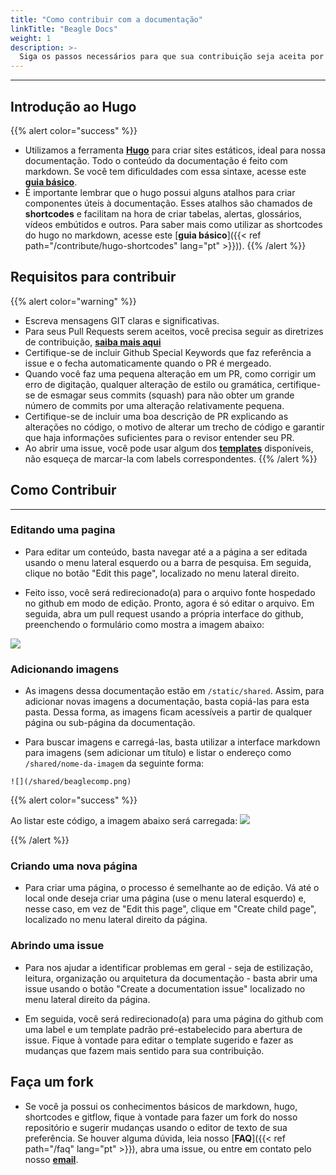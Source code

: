 ```yaml
---
title: "Como contribuir com a documentação"
linkTitle: "Beagle Docs"
weight: 1
description: >-
  Siga os passos necessários para que sua contribuição seja aceita por nosso time.
---
```


---

## Introdução ao Hugo

{{% alert color="success" %}}

- Utilizamos a ferramenta [**Hugo**](https://gohugo.io/documentation/) para criar sites estáticos, ideal para nossa documentação. Todo o conteúdo da documentação é feito com markdown. Se você tem dificuldades com essa sintaxe, acesse este [**guia básico**](https://www.markdownguide.org/basic-syntax/).
- É importante lembrar que o hugo possui alguns atalhos para criar componentes úteis à documentação. Esses atalhos são chamados de **shortcodes** e facilitam na hora de criar tabelas, alertas, glossários, vídeos embútidos e outros. Para saber mais como utilizar as shortcodes do hugo no markdown, acesse este [**guia básico**]({{< ref path="/contribute/hugo-shortcodes" lang="pt" >}})).
  {{% /alert %}}

## Requisitos para contribuir

{{% alert color="warning" %}}

- Escreva mensagens GIT claras e significativas.
- Para seus Pull Requests serem aceitos, você precisa seguir as diretrizes de contribuição, [**saiba mais aqui**](https://github.com/ZupIT/beagle/blob/master/CONTRIBUTING.md)
- Certifique-se de incluir Github Special Keywords que faz referência a issue e o fecha automaticamente quando o PR é mergeado.
- Quando você faz uma pequena alteração em um PR, como corrigir um erro de digitação, qualquer alteração de estilo ou gramática, certifique-se de esmagar seus commits (squash) para não obter um grande número de commits por uma alteração relativamente pequena.
- Certifique-se de incluir uma boa descrição de PR explicando as alterações no código, o motivo de alterar um trecho de código e garantir que haja informações suficientes para o revisor entender seu PR.
- Ao abrir uma issue, você pode usar algum dos [**templates**](https://github.com/ZupIT/docs-beagle/issues/new/choose) disponíveis, não esqueça de marcar-la com labels correspondentes.
  {{% /alert %}}

## Como Contribuir
---
### **Editando uma pagina**

- Para editar um conteúdo, basta navegar até a a página a ser editada usando o menu lateral esquerdo ou a barra de pesquisa. Em seguida, clique no botão "Edit this page", localizado no menu lateral direito.

- Feito isso, você será redirecionado(a) para o arquivo fonte hospedado no github em modo de edição. Pronto, agora é só editar o arquivo. Em seguida, abra um pull request usando a própria interface do github, preenchendo o formulário como mostra a imagem abaixo:

![](/shared/contribute-pull-request.jpg)

### **Adicionando imagens**

- As imagens dessa documentação estão em `/static/shared`. Assim, para adicionar novas imagens a documentação, basta copiá-las para esta pasta. Dessa forma, as imagens ficam acessíveis a partir de qualquer página ou sub-página da documentação.

- Para buscar imagens e carregá-las, basta utilizar a interface markdown para imagens (sem adicionar um título) e listar o endereço como `/shared/nome-da-imagem` da seguinte forma:

```
![](/shared/beaglecomp.png)
```

{{% alert color="success" %}}

Ao listar este código, a imagem abaixo será carregada:
![](/shared/beaglecomp.png)

 {{% /alert %}}
### **Criando uma nova página**

- Para criar uma página, o processo é semelhante ao de edição. Vá até o local onde deseja criar uma página (use o menu lateral esquerdo) e, nesse caso, em vez de "Edit this page", clique em "Create child page", localizado no menu lateral direito da página.

### **Abrindo uma issue**

- Para nos ajudar a identificar problemas em geral - seja de estilização, leitura, organização ou arquitetura da documentação - basta abrir uma issue usando o botão "Create a documentation issue" localizado no menu lateral direito da página.

- Em seguida, você será redirecionado(a) para uma página do github com uma label e um template padrão pré-estabelecido para abertura de issue. Fique à vontade para editar o template sugerido e fazer as mudanças que fazem mais sentido para sua contribuição.

## Faça um fork

- Se você ja possui os conhecimentos básicos de markdown, hugo, shortcodes e gitflow, fique à vontade para fazer um fork do nosso repositório e sugerir mudanças usando o editor de texto de sua preferência. Se houver alguma dúvida, leia nosso [**FAQ**]({{< ref path="/faq" lang="pt" >}}), abra uma issue, ou entre em contato pelo nosso [**email**](mailto:beagle@zup.com.br).
